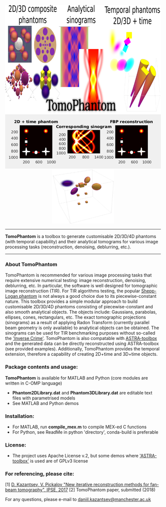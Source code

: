 <div align="center">
  <img src="docs/img/TomoPhantomLogo.png" height="350"><br>
  <img src="docs/img/models2Dtime/2DtModel14.gif" height="175"><img src="docs/img/models4D/model11_4D.gif "height="175" width="200"><br>
</div>

****************
**TomoPhantom** is a toolbox to generate customisable 2D/3D/4D phantoms (with temporal capability) and their 
analytical tomograms for various image processing tasks (reconstruction, denoising, deblurring, etc.).
****************    
   
 <div class="post-content">
        <h3 class="post-title">About TomoPhantom </h3>
        <p> TomoPhantom is recommended for various image processing tasks that require extensive numerical testing: image reconstruction, denoising, deblurring, etc. 
In particular, the software is well designed for tomographic image reconstruction (TIR). For TIR algorithms testing, the popular <a href="https://en.wikipedia.org/wiki/Shepp%E2%80%93Logan_phantom">Shepp-Logan phantom</a> 
is not always a good choice due to its piecewise-constant nature. This toolbox provides a simple modular approach to build customisable 2D/3D/4D phantoms consisting of 
piecewise-constant and also smooth analytical objects. The objects include: Gaussians, parabolas, ellipses, cones, rectangulars, etc. The exact tomographic projections (sinograms) as a result of applying Radon
Transform (currently parallel beam geometry is only available) to analytical objects can be obtained. The sinograms can be used for TIR benchmarking purposes
without so-called the <a href="http://www.sciencedirect.com/science/article/pii/S0377042705007296">'Inverse Crime'</a>. TomoPhantom is also compatable with 
<a href="http://www.astra-toolbox.com/">ASTRA-toolbox</a> and the generated data can be directly reconstructed using ASTRA-toolbox (see provided examples). Additionally, TomoPhantom provides 
the temporal extension, therefore a capability of creating 2D+time and 3D+time objects.   
        </p>
 </div>


### Package contents and usage:

**TomoPhantom** is available for MATLAB and Python (core modules are written in C-OMP language)
- **Phantom2DLibrary.dat** and **Phantom3DLibrary.dat** are editable text files with parametrised models
- See MATLAB and Python demos


### Installation:
- For MATLAB, run **compile_mex.m** to compile MEX-ed C functions
- For Python, see ReadMe in python 'directory', conda-build is preferable

### License:
- The project uses Apache License v.2, but some demos where ['ASTRA-toolbox'](http://www.astra-toolbox.com/) is used are of GPLv3 license

### For referencing, please cite:

[1] [D. Kazantsev, V. Pickalov "New iterative reconstruction methods for fan-beam tomography", IPSE, 2017](https://ccpforge.cse.rl.ac.uk/gf/download/frsrelease/582/8704/GP_IPSE.pdf)
[2] TomoPhantom paper, submitted (2018)

For any questions, please e-mail to daniil.kazantsev@manchester.ac.uk
